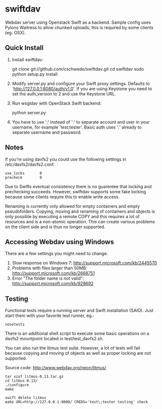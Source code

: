 swiftdav
========

Webdav server using Openstack Swift as a backend. Sample config uses Pylons
Waitress to allow chunked uploads; this is required by some clients (eg. OSX).

Quick Install
-------------

1) Install swiftdav:

    git clone git://github.com/cschwede/swiftdav.git
    cd swiftdav
    sudo python setup.py install

2) Modify server.py and configure your Swift proxy settings. Defaults to 'http://127.0.0.1:8080/auth/v1.0'.
   If you are using Keystone you need to set the auth_version to 2 and use the Keystone URL.

3) Run wsgidav with OpenStack Swift backend:

    python server.py 

4) You have to use ';' instead of ':' to separate account and user in your username,
   for example 'test;tester'. Basic auth uses ':' already to separate username and password.

Notes
-----

If you're using davfs2 you could use the following settings in /etc/davfs2/davfs2.conf:

    use_locks       0
    precheck        0

Due to Swifts eventual consistency there is no guarentee that locking and prechecking succeeds.
However, swiftdav supports some fake locking because some clients require this to enable
write access.

Renaming is currently only allowed for empty containers and empty pseudofolders. Copying, moving
and renaming of containers and objects is only possible by executing a remote COPY and this
requires a lot of resources and is a non-atomic operation. This can create various problems on
the client side and is thus no longer supported.

Accessing Webdav using Windows
------------------------------
There are a few settings you might need to change:

1. Slow response on Windows 7: http://support.microsoft.com/kb/2445570
2. Problems with files larger than 50MB: http://support.microsoft.com/kb/2668751
3. Error "The folder name is not valid": http://support.microsoft.com/kb/928692

Testing
-------

Functional tests require a running server and Swift installation (SAIO). Just
start them with your favorite test runner, eg.:

    nosetests

There is an additional shell script to execute some basic operations on a davfs2
mountpoint located in test/test_davfs2.sh.

You can also run the litmus test suite. However, a lot of tests will fail because copying
and moving of objects as well as proper locking are not supported.

Source code: http://www.webdav.org/neon/litmus/

    tar xzvf litmus-0.13.tar.gz 
    cd litmus-0.13/
    ./configure 
    make
    
    swift delete litmus
    make URL=http://127.0.0.1:8000/ CREDS='test\;tester testing' check 
